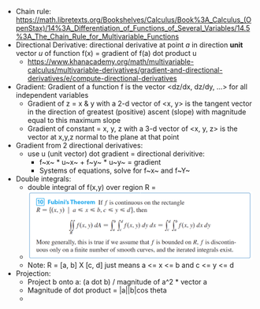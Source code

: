 - Chain rule: https://math.libretexts.org/Bookshelves/Calculus/Book%3A_Calculus_(OpenStax)/14%3A_Differentiation_of_Functions_of_Several_Variables/14.5%3A_The_Chain_Rule_for_Multivariable_Functions
- Directional Derivative: directional derivative at point *a* in direction **unit** vector *u* of function f(x) = gradient of f(a) dot product u
	- https://www.khanacademy.org/math/multivariable-calculus/multivariable-derivatives/gradient-and-directional-derivatives/e/compute-directional-derivatives
- Gradient: Gradient of a function f is the vector <dz/dx, dz/dy, ...> for all independent variables
	- Gradient of z = x & y with a 2-d vector of <x, y> is the tangent vector in the direction of greatest (positive) ascent (slope) with magnitude equal to this maximum slope
	- Gradient of constant = x, y, z with a 3-d vector of <x, y, z> is the vector at x,y,z normal to the plane at that point
- Gradient from 2 directional derivatives:
	- use u (unit vector) dot gradient = directional derivitive:
		- f~x~ * u~x~ + f~y~ * u~y~ = gradient
		- Systems of equations, solve for f~x~ and f~Y~
- Double integrals:
	- double integral of f(x,y) over region R = 
	- ![Screen Shot 2021-10-03 at 1.12.41 PM.png](../_resources/Screen%20Shot%202021-10-03%20at%201.12.41%20PM.png)
	- Note: R = [a, b] X [c, d] just means a <= x <= b and c <= y <= d
- Projection:
	- Project b onto a: (a dot b) / magnitude of a^2 * vector a
	- Magnitude of dot product = |a||b|cos theta
	- 


